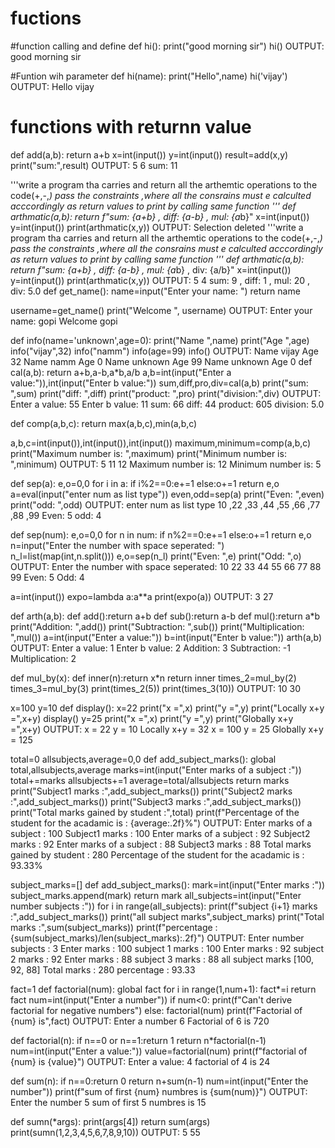 # fuctions
#function calling and define
def hi():
    print("good morning sir")
hi()
OUTPUT:
good morning sir

#Funtion wih parameter
def hi(name):
    print("Hello",name)
hi('vijay')
OUTPUT:
Hello vijay

# functions with returnn value
def add(a,b):
    return a+b
x=int(input())
y=int(input())
result=add(x,y)
print("sum:",result)
OUTPUT:
 5
 6
sum: 11

'''write a program tha carries and return all the arthemtic operations to the code(+,-,*)
pass the constraints ,where all the consrains must e calculted acccordingly as return values
to print by calling same function '''
def arthmatic(a,b):
    return f"sum: {a+b} , diff: {a-b} , mul: {a*b}"
x=int(input())
y=int(input())
print(arthmatic(x,y))
OUTPUT:
Selection deleted
'''write a program tha carries and return all the arthemtic operations to the code(+,-,*)
pass the constraints ,where all the consrains must e calculted acccordingly as return values
to print by calling same function '''
def arthmatic(a,b):
    return f"sum: {a+b} , diff: {a-b} , mul: {a*b} , div: {a/b}"
x=int(input())
y=int(input())
print(arthmatic(x,y))
OUTPUT:
 5
 4
sum: 9 , diff: 1 , mul: 20 , div: 5.0
 def get_name():
     name=input("Enter your name: ")
     return name
     
username=get_name()
print("Welcome ", username)
OUTPUT:
Enter your name:  gopi
Welcome  gopi

def info(name='unknown',age=0):
    print("Name ",name)
    print("Age ",age)
info("vijay",32)
info("namm")
info(age=99)
info()
OUTPUT:
Name  vijay
Age  32
Name  namm
Age  0
Name  unknown
Age  99
Name  unknown
Age  0
def cal(a,b):
    return a+b,a-b,a*b,a/b
a,b=int(input("Enter a value:")),int(input("Enter b value:"))
sum,diff,pro,div=cal(a,b)
print("sum: ",sum)
print("diff: ",diff)
print("product: ",pro)
print("division:",div)
OUTPUT:
Enter a value: 55
Enter b value: 11
sum:  66
diff:  44
product:  605
division: 5.0

def comp(a,b,c):
    return max(a,b,c),min(a,b,c)

a,b,c=int(input()),int(input()),int(input())
maximum,minimum=comp(a,b,c)
print("Maximum number is: ",maximum)
print("Minimum number is: ",minimum)
OUTPUT:
 5
 11
 12
Maximum number is:  12
Minimum number is:  5

def sep(a):
    e,o=0,0
    for i in a:
        if i%2==0:e+=1
        else:o+=1
    return e,o 
a=eval(input("enter num as list type"))
even,odd=sep(a)
print("Even: ",even)
print("odd: ",odd)
OUTPUT:
enter num as list type 10 ,22 ,33 ,44  ,55 ,66 ,77 ,88 ,99
Even:  5
odd:  4

def sep(num):
    e,o=0,0
    for n in num:
        if n%2==0:e+=1
        else:o+=1
    return e,o
n=input("Enter the number with space seperated: ")
n_l=list(map(int,n.split()))
e,o=sep(n_l)
print("Even: ",e)
print("Odd: ",o)
OUTPUT:
Enter the number with space seperated:  10 22 33 44  55 66 77 88 99
Even:  5
Odd:  4

a=int(input())
expo=lambda a:a**a
print(expo(a))
OUTPUT:
 3
27

def arth(a,b):
    def add():return a+b
    def sub():return a-b
    def mul():return a*b
    print("Addition: ",add())
    print("Subtraction: ",sub())
    print("Multiplication: ",mul())
a=int(input("Enter a value:"))
b=int(input("Enter b value:"))
arth(a,b)
OUTPUT:
Enter a value: 1
Enter b value: 2
Addition:  3
Subtraction:  -1
Multiplication:  2

def mul_by(x):
    def inner(n):return x*n
    return inner
times_2=mul_by(2)
times_3=mul_by(3)
print(times_2(5))
print(times_3(10))
OUTPUT:
10
30

x=100
y=10
def display():
    x=22
    print("x =",x)
    print("y =",y)
    print("Locally x+y =",x+y)
display()
y=25
print("x =",x)
print("y =",y)
print("Globally x+y =",x+y)
OUTPUT:
x = 22
y = 10
Locally x+y = 32
x = 100
y = 25
Globally x+y = 125

total=0
allsubjects,average=0,0
def add_subject_marks():
    global total,allsubjects,average
    marks=int(input("Enter marks of a subject :"))
    total+=marks
    allsubjects+=1
    average=total/allsubjects
    return marks
print("Subject1 marks :",add_subject_marks())
print("Subject2 marks :",add_subject_marks())
print("Subject3 marks :",add_subject_marks())
print("Total marks gained by student :",total)
print(f"Percentage of the student for the acadamic is : {average:.2f}%")
OUTPUT:
Enter marks of a subject : 100
Subject1 marks : 100
Enter marks of a subject : 92
Subject2 marks : 92
Enter marks of a subject : 88
Subject3 marks : 88
Total marks gained by student : 280
Percentage of the student for the acadamic is : 93.33%

subject_marks=[]
def add_subject_marks():
    mark=int(input("Enter marks :"))
    subject_marks.append(mark)
    return mark
all_subjects=int(input("Enter number subjects :"))
for i in range(all_subjects):
    print(f"subject {i+1} marks :",add_subject_marks())
print("all subject marks",subject_marks)
print("Total marks :",sum(subject_marks))
print(f"percentage : {sum(subject_marks)/len(subject_marks):.2f}")
OUTPUT:
Enter number subjects : 3
Enter marks : 100
subject 1 marks : 100
Enter marks : 92
subject 2 marks : 92
Enter marks : 88
subject 3 marks : 88
all subject marks [100, 92, 88]
Total marks : 280
percentage : 93.33

fact=1
def factorial(num):
    global fact
    for i in range(1,num+1):
        fact*=i
    return fact
num=int(input("Enter a number"))
if num<0:
    print(f"Can't derive factorial for negative numbers")
else:
    factorial(num)
    print(f"Factorial of {num} is",fact) 
OUTPUT:
Enter a number 6
Factorial of 6 is 720

def factorial(n):
    if n==0 or n==1:return 1
    return n*factorial(n-1)
num=int(input("Enter a value:"))
value=factorial(num)
print(f"factorial of {num} is {value}")
OUTPUT:
Enter a value: 4
factorial of 4 is 24

def sum(n):
    if n==0:return 0
    return n+sum(n-1)
num=int(input("Enter the number"))
print(f"sum of first {num} numbres is {sum(num)}")
OUTPUT:
Enter the number 5
sum of first 5 numbres is 15

def sumn(*args):
    print(args[4])
    return sum(args)
print(sumn(1,2,3,4,5,6,7,8,9,10))
OUTPUT:
5
55
